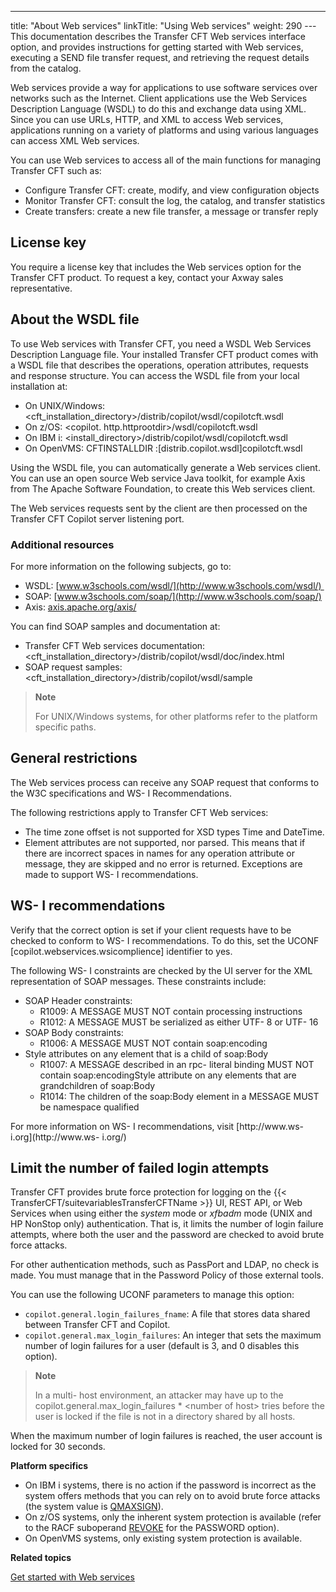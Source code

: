 ---
title: "About Web services"
linkTitle: "Using Web services"
weight: 290
--- This documentation describes the Transfer CFT Web services interface option, and provides instructions for getting started with Web services, executing a SEND file transfer request, and retrieving the request details from the catalog.

Web services provide a way for applications to use software services over networks such as the Internet. Client applications use the Web Services Description Language (WSDL) to do this and exchange data using XML.
Since you can use URLs, HTTP, and XML to access Web services, applications running on a variety of platforms and using various languages can access XML Web services.

You can use Web services to access all of the main functions for
managing Transfer CFT such as:

- Configure Transfer
    CFT: create, modify, and view configuration objects
- Monitor Transfer
    CFT: consult the log, the catalog, and transfer statistics
- Create transfers:
    create a new file transfer, a message or transfer reply

## License key

You require a license key that includes the Web services option for the Transfer
CFT product. To request a key,
contact your Axway sales representative.

## About the WSDL file

To use Web services with Transfer CFT, you need a WSDL Web Services Description Language file. Your installed Transfer CFT product comes with a WSDL file that describes the operations, operation attributes, requests and response structure. You can access the WSDL file from your local installation at:

- On UNIX/Windows: &lt;cft_installation_directory>/distrib/copilot/wsdl/copilotcft.wsdl
- On z/OS: &lt;copilot. http.httprootdir>/wsdl/copilotcft.wsdl
- On IBM i: &lt;install_directory>/distrib/copilot/wsdl/copilotcft.wsdl
- On OpenVMS: CFTINSTALLDIR :[distrib.copilot.wsdl]copilotcft.wsdl

Using the WSDL file, you can automatically generate a Web services client. You can use an open source Web service Java toolkit, for example Axis from The Apache Software Foundation, to create this Web services client.

The Web services requests sent by the client are then processed on the Transfer CFT Copilot server listening port.

### Additional resources

For more information on the following subjects, go to:

- WSDL: [www.w3schools.com/wsdl/](http://www.w3schools.com/wsdl/) 
- SOAP: [www.w3schools.com/soap/](http://www.w3schools.com/soap/)
- Axis: [axis.apache.org/axis/](https://axis.apache.org/axis/)

You can find SOAP samples and documentation at:

- Transfer CFT Web services documentation: &lt;cft_installation_directory>/distrib/copilot/wsdl/doc/index.html
- SOAP request samples:&lt;cft_installation_directory>/distrib/copilot/wsdl/sample

> **Note**
>
> For UNIX/Windows systems, for other platforms refer to the platform specific paths.

## General restrictions

The Web services process can receive any SOAP request that conforms
to the W3C specifications and WS- I Recommendations.

The following restrictions apply to Transfer CFT Web services:

- The time zone offset
    is not supported for XSD types Time
    and DateTime.
- Element attributes
    are not supported, nor parsed. This means that if there are incorrect
    spaces in names for any operation attribute or message, they are skipped and
    no error is returned. Exceptions are made to support WS- I recommendations.

## WS- I recommendations

Verify that the correct option is set if your client requests have to
be checked to conform to WS- I recommendations. To do this, set the UCONF [copilot.webservices.wsicomplience] identifier
to yes.

The following WS- I constraints are checked by the UI server for the
XML representation of SOAP messages. These constraints include:

- SOAP Header constraints:
    - R1009: A MESSAGE
        MUST NOT contain processing instructions
    - R1012: A MESSAGE
        MUST be serialized as either UTF- 8 or UTF- 16
- SOAP Body constraints:
    - R1006: A MESSAGE
        MUST NOT contain soap:encoding
- Style attributes on any element that is a child of soap:Body
    - R1007: A MESSAGE
        described in an rpc- literal binding MUST NOT contain soap:encodingStyle
        attribute on any elements that are grandchildren of soap:Body
    - R1014: The
        children of the soap:Body element in a MESSAGE MUST be namespace qualified

For more information on WS- I recommendations, visit [http://www.ws- i.org](http://www.ws- i.org/)

## Limit the number of failed login attempts

Transfer CFT provides brute force protection for logging on the {{< TransferCFT/suitevariablesTransferCFTName  >}} UI, REST API, or Web Services when using either the *system* mode or *xfbadm* mode (UNIX and HP NonStop only) authentication. That is, it limits the number of login failure attempts, where both the user and the password are checked to avoid brute force attacks.

For other authentication methods, such as PassPort and LDAP, no check is made. You must manage that in the Password Policy of those external tools.

You can use the following UCONF parameters to manage this option:

- `copilot.general.login_failures_fname`: A file that stores data shared between Transfer CFT and Copilot.
- `copilot.general.max_login_failures`: An integer that sets the maximum number of login failures for a user (default is 3, and 0 disables this option).

> **Note**
>
> In a multi- host environment, an attacker may have up to the copilot.general.max_login_failures \* &lt;number of host> tries before the user is locked if the file is not in a directory shared by all hosts.

When the maximum number of login failures is reached, the user account is locked for 30 seconds.

****Platform specifics****

- On IBM i systems, there is no action if the password is incorrect as the system offers methods that you can rely on to avoid brute force attacks (the system value is [QMAXSIGN](https://www.ibm.com/support/knowledgecenter/ssw_ibm_i_74/rzarl/rzarlmaxsgn.htm)).
- On z/OS systems, only the inherent system protection is available (refer to the RACF suboperand [REVOKE](https://www.ibm.com/support/knowledgecenter/SSLTBW_2.3.0/com.ibm.zos.v2r3.icha700/setrpw.htm) for the PASSWORD option).
- On OpenVMS systems, only existing system protection is available.

****Related topics****

[Get started with Web services](get_started_web_services)
